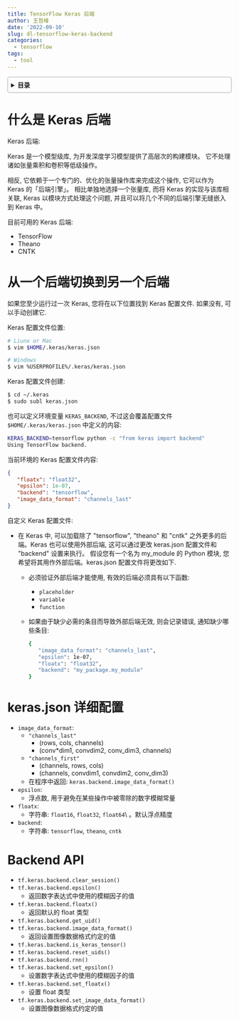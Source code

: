 ```yaml
---
title: TensorFlow Keras 后端
author: 王哲峰
date: '2022-09-10'
slug: dl-tensorflow-keras-backend
categories:
  - tensorflow
tags:
  - tool
---
```


<style>
details {
    border: 1px solid #aaa;
    border-radius: 4px;
    padding: .5em .5em 0;
}
summary {
    font-weight: bold;
    margin: -.5em -.5em 0;
    padding: .5em;
}
details[open] {
    padding: .5em;
}
details[open] summary {
    border-bottom: 1px solid #aaa;
    margin-bottom: .5em;
}
</style>

<details><summary>目录</summary><p>

- [什么是 Keras 后端](#什么是-keras-后端)
- [从一个后端切换到另一个后端](#从一个后端切换到另一个后端)
- [keras.json 详细配置](#kerasjson-详细配置)
- [Backend API](#backend-api)
</p></details><p></p>

# 什么是 Keras 后端

Keras 后端:

   Keras 是一个模型级库, 为开发深度学习模型提供了高层次的构建模块。
   它不处理诸如张量乘积和卷积等低级操作。
   
   相反, 它依赖于一个专门的、优化的张量操作库来完成这个操作, 它可以作为 Keras 的「后端引擎」。
   相比单独地选择一个张量库, 而将 Keras 的实现与该库相关联, Keras 以模块方式处理这个问题, 
   并且可以将几个不同的后端引擎无缝嵌入到 Keras 中。

目前可用的 Keras 后端:

   - TensorFlow
   - Theano
   - CNTK

# 从一个后端切换到另一个后端

如果您至少运行过一次 Keras, 您将在以下位置找到 Keras 配置文件. 如果没有, 可以手动创建它.

Keras 配置文件位置:

```bash
# Liunx or Mac
$ vim $HOME/.keras/keras.json

# Windows
$ vim %USERPROFILE%/.keras/keras.json
```

Keras 配置文件创建:

```bash
$ cd ~/.keras
$ sudo subl keras.json
```

也可以定义环境变量 `KERAS_BACKEND`, 不过这会覆盖配置文件 `$HOME/.keras/keras.json` 中定义的内容:

```bash
KERAS_BACKEND=tensorflow python -c "from keras import backend" 
Using TensorFlow backend.
```

当前环境的 Keras 配置文件内容:


```json
{
   "floatx": "float32",
   "epsilon": 1e-07,
   "backend": "tensorflow",
   "image_data_format": "channels_last"
}
```

自定义 Keras 配置文件:

 - 在 Keras 中, 可以加载除了 "tensorflow", "theano" 和 "cntk"
    之外更多的后端。Keras 也可以使用外部后端, 这可以通过更改 keras.json
    配置文件和 "backend" 设置来执行。 假设您有一个名为 my_module 的 Python
    模块, 您希望将其用作外部后端。keras.json 配置文件将更改如下.
    - 必须验证外部后端才能使用, 有效的后端必须具有以下函数:

       - `placeholder`
       - `variable`
       - `function`

    - 如果由于缺少必需的条目而导致外部后端无效, 则会记录错误, 通知缺少哪些条目:

       ```bash
       {
          "image_data_format": "channels_last",
          "epsilon": 1e-07,
          "floatx": "float32",
          "backend": "my_package.my_module"
       }
       ```

# keras.json 详细配置

- `image_data_format`:
   - `"channels_last"`
      - (rows, cols, channels)
      - (conv*dim1, convdim2, conv_dim3, channels)
   - `"channels_first"`
      - (channels, rows, cols)
      - (channels, convdim1, convdim2, conv_dim3)
   - 在程序中返回: `keras.backend.image_data_format()`
- `epsilon`:
   - 浮点数, 用于避免在某些操作中被零除的数字模糊常量
- `floatx`:
   - 字符串: `float16`, `float32`, `float64`\ 。默认浮点精度
- `backend`:
   - 字符串: `tensorflow`, `theano`, `cntk`

# Backend API

* `tf.keras.backend.clear_session()`
* `tf.keras.backend.epsilon()`
    - 返回数字表达式中使用的模糊因子的值
* `tf.keras.backend.floatx()`
    - 返回默认的 float 类型
* `tf.keras.backend.get_uid()`
* `tf.keras.backend.image_data_format()`
    - 返回设置图像数据格式约定的值
* `tf.keras.backend.is_keras_tensor()`
* `tf.keras.backend.reset_uids()`
* `tf.keras.backend.rnn()`
* `tf.keras.backend.set_epsilon()`
    - 设置数字表达式中使用的模糊因子的值
* `tf.keras.backend.set_floatx()`
    - 设置 float 类型
* `tf.keras.backend.set_image_data_format()`
    - 设置图像数据格式约定的值

